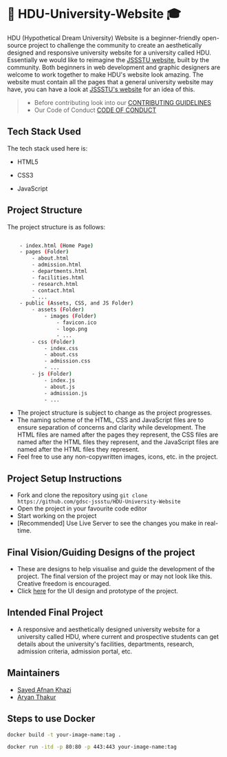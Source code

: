 # 🏫 HDU-University-Website 🎓

HDU (Hypothetical Dream University) Website is a beginner-friendly open-source project to challenge the community to create an aesthetically designed and responsive university website for a university called HDU. Essentially we would like to reimagine the [JSSSTU website](https://jssstuniv.in), built by the community. Both beginners in web development and graphic designers are welcome to work together to make HDU's website look amazing. The website must contain all the pages that a general university website may have, you can have a look at [JSSSTU's website](https://jssstuniv.in) for an idea of this.

> - Before contributing look into our [CONTRIBUTING GUIDELINES](./CONTRIBUTING.md)
> - Our Code of Conduct [CODE OF CONDUCT](./CODE_OF_CONDUCT.md)

## Tech Stack Used

The tech stack used here is:

- HTML5

- CSS3

- JavaScript

## Project Structure

The project structure is as follows:

```bash

    - index.html (Home Page)
    - pages (Folder)
        - about.html
        - admission.html
        - departments.html
        - facilities.html
        - research.html
        - contact.html
        - ...
    - public (Assets, CSS, and JS Folder)
        - assets (Folder)
            - images (Folder)
                - favicon.ico
                - logo.png
                - ...
        - css (Folder)
            - index.css
            - about.css
            - admission.css
            - ...
        - js (Folder)
            - index.js
            - about.js
            - admission.js
            - ...
```

- The project structure is subject to change as the project progresses.
- The naming scheme of the HTML, CSS and JavaScript files are to ensure separation of concerns and clarity while development. The HTML files are named after the pages they represent, the CSS files are named after the HTML files they represent, and the JavaScript files are named after the HTML files they represent.
- Feel free to use any non-copywritten images, icons, etc. in the project.

## Project Setup Instructions

- Fork and clone the repository using
  ``` git clone https://github.com/gdsc-jssstu/HDU-University-Website ```
- Open the project in your favourite code editor
- Start working on the project
- [Recommended] Use Live Server to see the changes you make in real-time.

## Final Vision/Guiding Designs of the project

- These are designs to help visualise and guide the development of the project. The final version of the project may or may not look like this. Creative freedom is encouraged.
- Click [here](https://www.figma.com/proto/aILrEaqatJsdRCtWM5KgE6/Jssstu-web?node-id=15-97&starting-point-node-id=15%3A97) for the UI design and prototype of the project.

## Intended Final Project

- A responsive and aesthetically designed university website for a university called HDU, where current and prospective students can get details about the university's facilities, departments, research, admission criteria, admission portal, etc.

## Maintainers

- [Sayed Afnan Khazi](https://github.com/Sayed-Afnan-Khazi)
- [Aryan Thakur](https://github.com/Aryan-Kumar-Thakur)

## Steps to use Docker 

```bash
docker build -t your-image-name:tag .
```

```bash
docker run -itd -p 80:80 -p 443:443 your-image-name:tag
```
